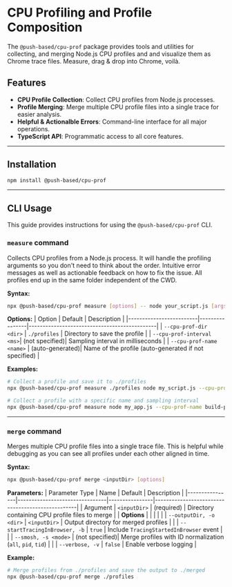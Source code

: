 # CPU Profiling and Profile Composition

The `@push-based/cpu-prof` package provides tools and utilities for collecting, and merging Node.js CPU profiles and and visualize them as Chrome trace files.
Measure, drag & drop into Chrome, voilà.

## Features

- **CPU Profile Collection**: Collect CPU profiles from Node.js processes.
- **Profile Merging**: Merge multiple CPU profile files into a single trace for easier analysis.
- **Helpful & Actionalble Errors**: Command-line interface for all major operations.
- **TypeScript API**: Programmatic access to all core features.

---

## Installation

```bash
npm install @push-based/cpu-prof
```

---

## CLI Usage

This guide provides instructions for using the `@push-based/cpu-prof` CLI.

### `measure` command

Collects CPU profiles from a Node.js process. It will handle the profiling arguments so you don't need to think about the order. Intuitive error messages as well as actionable feedback on how to fix the issue. All profiles end up in the same folder independent of the CWD. 

**Syntax:**
```bash
npx @push-based/cpu-prof measure [options] -- node your_script.js [args]
```

**Options:**
| Option                  | Default        | Description                                  |
|-------------------------|----------------|----------------------------------------------|
| `--cpu-prof-dir <dir>`  | `./profiles`   | Directory to save the profile                |
| `--cpu-prof-interval <ms>`| (not specified)| Sampling interval in milliseconds            |
| `--cpu-prof-name <name>`  | (auto-generated)| Name of the profile (auto-generated if not specified) |

**Examples:**
```bash
# Collect a profile and save it to ./profiles
npx @push-based/cpu-prof measure ./profiles node my_script.js --cpu-prof-dir --arg

# Collect a profile with a specific name and sampling interval
npx @push-based/cpu-prof measure node my_app.js --cpu-prof-name build-profile --cpu-prof-interval 500
```

---

### `merge` command

Merges multiple CPU profile files into a single trace file. This is helpful while debugging as you can see all profiles under each other aligned in time.

**Syntax:**
```bash
npx @push-based/cpu-prof merge <inputDir> [options]
```

**Parameters:**
| Parameter Type | Name                           | Default        | Description                                      |
|----------------|--------------------------------|----------------|--------------------------------------------------|
| Argument       | `<inputDir>`                   | (required)     | Directory containing CPU profile files to merge    |
| **Options**    |                                |                |                                                  |
|                | `--outputDir, -o <dir>`        | `<inputDir>`   | Output directory for merged profiles             |
|                | `--startTracingInBrowser, -b`  | `true`         | Include `TracingStartedInBrowser` event          |
|                | `--smosh, -s <mode>`           | (not specified)| Merge profiles with ID normalization (`all`, `pid`, `tid`) |
|                | `--verbose, -v`                | `false`        | Enable verbose logging                           |

**Example:**
```bash
# Merge profiles from ./profiles and save the output to ./merged
npx @push-based/cpu-prof merge ./profiles
```
